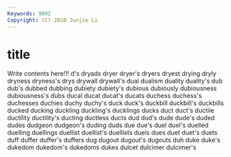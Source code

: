 ```yaml
---
Keywords: 9002
Copyright: (C) 2020 Junjie Li
---
```


# title

Write contents here!!!
d's 
dryads 
dryer 
dryer's 
dryers 
dryest
drying 
dryly 
dryness 
dryness's 
drys 
drywall 
drywall's 
dual 
dualism 
duality
duality's 
dub 
dub's 
dubbed 
dubbing 
dubiety 
dubiety's 
dubious 
dubiously 
dubiousness
dubiousness's 
dubs 
ducal 
ducat 
ducat's 
ducats 
duchess 
duchess's 
duchesses 
duchies
duchy 
duchy's 
duck 
duck's 
duckbill 
duckbill's 
duckbills 
ducked 
ducking 
duckling
duckling's 
ducklings 
ducks 
duct 
duct's 
ductile 
ductility 
ductility's 
ducting 
ductless
ducts 
dud 
dud's 
dude 
dude's 
duded 
dudes 
dudgeon 
dudgeon's 
duding
duds 
due 
due's 
duel 
duel's 
duelled 
duelling 
duellings 
duellist 
duellist's
duellists 
duels 
dues 
duet 
duet's 
duets 
duff 
duffer 
duffer's 
duffers
dug 
dugout 
dugout's 
dugouts 
duh 
duke 
duke's 
dukedom 
dukedom's 
dukedoms
dukes 
dulcet 
dulcimer 
dulcimer's 
